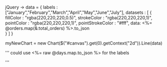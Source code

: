 jQuery ->
  data = {
    labels : ["January","February","March","April","May","June","July"],
    datasets : [
      {
        fillColor : "rgba(220,220,220,0.5)",
        strokeColor : "rgba(220,220,220,1)",
        pointColor : "rgba(220,220,220,1)",
        pointStrokeColor : "#fff",
        data: <%= @orders.map(&:total_orders) %>.to_json  
      }
    ]
  }

  myNewChart = new Chart($("#canvas").get(0).getContext("2d")).Line(data)
  
  '''
  could use <%=  raw @days.map.to_json %> for the labels
   
   '''